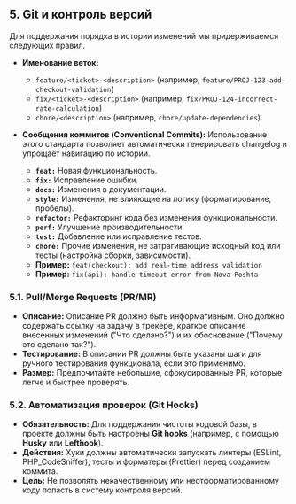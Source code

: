 ## 5. Git и контроль версий

Для поддержания порядка в истории изменений мы придерживаемся следующих правил.

- **Именование веток:**
  - `feature/<ticket>-<description>` (например, `feature/PROJ-123-add-checkout-validation`)
  - `fix/<ticket>-<description>` (например, `fix/PROJ-124-incorrect-rate-calculation`)
  - `chore/<description>` (например, `chore/update-dependencies`)

- **Сообщения коммитов (Conventional Commits):** Использование этого стандарта позволяет автоматически генерировать changelog и упрощает навигацию по истории.
  - **`feat:`** Новая функциональность.
  - **`fix:`** Исправление ошибки.
  - **`docs:`** Изменения в документации.
  - **`style:`** Изменения, не влияющие на логику (форматирование, пробелы).
  - **`refactor:`** Рефакторинг кода без изменения функциональности.
  - **`perf:`** Улучшение производительности.
  - **`test:`** Добавление или исправление тестов.
  - **`chore:`** Прочие изменения, не затрагивающие исходный код или тесты (настройка сборки, зависимости).
  - **Пример:** `feat(checkout): add real-time address validation`
  - **Пример:** `fix(api): handle timeout error from Nova Poshta`

### 5.1. Pull/Merge Requests (PR/MR)

- **Описание:** Описание PR должно быть информативным. Оно должно содержать ссылку на задачу в трекере, краткое описание внесенных изменений ("Что сделано?") и их обоснование ("Почему это сделано так?").
- **Тестирование:** В описании PR должны быть указаны шаги для ручного тестирования функционала, если это применимо.
- **Размер:** Предпочитайте небольшие, сфокусированные PR, которые легче и быстрее проверять.

### 5.2. Автоматизация проверок (Git Hooks)

- **Обязательность:** Для поддержания чистоты кодовой базы, в проекте должны быть настроены **Git hooks** (например, с помощью **Husky** или **Lefthook**).
- **Действия:** Хуки должны автоматически запускать линтеры (ESLint, PHP_CodeSniffer), тесты и форматеры (Prettier) перед созданием коммита.
- **Цель:** Не позволять некачественному или неотформатированному коду попасть в систему контроля версий.